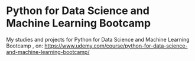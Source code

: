 # Python for Data Science and Machine Learning Bootcamp
My studies and projects for Python for Data Science and Machine Learning Bootcamp , on: https://www.udemy.com/course/python-for-data-science-and-machine-learning-bootcamp/
